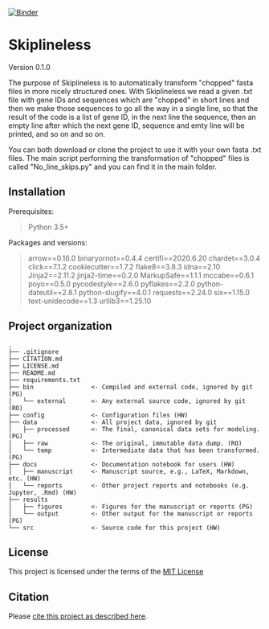 [![Binder](https://mybinder.org/badge_logo.svg)](https://mybinder.org/v2/gh/Managubo/Skiplineless/master)

 

# Skiplineless

Version 0.1.0

The purpose of Skiplineless is to automatically transform "chopped" fasta files in more nicely structured ones. 
With Skiplineless we read a given .txt file with gene IDs and sequences which are "chopped" in short lines and then we make those sequences to go
all the way in a single line, so that the result of the code is a list of gene ID, in the next line the sequence, then an empty line after which 
the next gene ID, sequence and emty line will be printed, and so on and so on.

You can both download or clone the project to use it with your own fasta .txt files.
The main script performing the transformation of "chopped" files is called "No_line_skips.py" and you can find it in the main folder.

## Installation

Prerequisites:
> Python 3.5+

Packages and versions:
> arrow==0.16.0
> binaryornot==0.4.4
> certifi==2020.6.20
> chardet==3.0.4
> click==7.1.2
> cookiecutter==1.7.2
> flake8==3.8.3
> idna==2.10
> Jinja2==2.11.2
> jinja2-time==0.2.0
> MarkupSafe==1.1.1
> mccabe==0.6.1
> poyo==0.5.0
> pycodestyle==2.6.0
> pyflakes==2.2.0
> python-dateutil==2.8.1
> python-slugify==4.0.1
> requests==2.24.0
> six==1.15.0
> text-unidecode==1.3
> urllib3==1.25.10


## Project organization

```
.
├── .gitignore
├── CITATION.md
├── LICENSE.md
├── README.md
├── requirements.txt
├── bin                <- Compiled and external code, ignored by git (PG)
│   └── external       <- Any external source code, ignored by git (RO)
├── config             <- Configuration files (HW)
├── data               <- All project data, ignored by git
│   ├── processed      <- The final, canonical data sets for modeling. (PG)
│   ├── raw            <- The original, immutable data dump. (RO)
│   └── temp           <- Intermediate data that has been transformed. (PG)
├── docs               <- Documentation notebook for users (HW)
│   ├── manuscript     <- Manuscript source, e.g., LaTeX, Markdown, etc. (HW)
│   └── reports        <- Other project reports and notebooks (e.g. Jupyter, .Rmd) (HW)
├── results
│   ├── figures        <- Figures for the manuscript or reports (PG)
│   └── output         <- Other output for the manuscript or reports (PG)
└── src                <- Source code for this project (HW)

```


## License

This project is licensed under the terms of the [MIT License](/LICENSE.md)

## Citation

Please [cite this project as described here](/CITATION.md).
